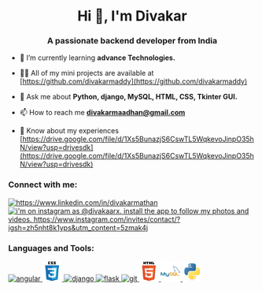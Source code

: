 <h1 align="center">Hi 👋, I'm Divakar</h1>
<h3 align="center">A passionate backend developer from India</h3>

- 🌱 I’m currently learning **advance Technologies.**

- 👨‍💻 All of my mini projects are available at [https://github.com/divakarmaddy](https://github.com/divakarmaddy)

- 💬 Ask me about **Python, django, MySQL, HTML, CSS, Tkinter GUI.**

- 📫 How to reach me **divakarmaadhan@gmail.com**

- 📄 Know about my experiences [https://drive.google.com/file/d/1Xs5BunazjS6CswTL5WqkevoJinpO35hN/view?usp=drivesdk](https://drive.google.com/file/d/1Xs5BunazjS6CswTL5WqkevoJinpO35hN/view?usp=drivesdk)

<h3 align="left">Connect with me:</h3>
<p align="left">
<a href="https://linkedin.com/in/https://www.linkedin.com/in/divakarmathan" target="blank"><img align="center" src="https://raw.githubusercontent.com/rahuldkjain/github-profile-readme-generator/master/src/images/icons/Social/linked-in-alt.svg" alt="https://www.linkedin.com/in/divakarmathan" height="30" width="40" /></a>
<a href="https://instagram.com/i'm on instagram as @divakaarx. install the app to follow my photos and videos. https://www.instagram.com/invites/contact/?igsh=zh5nht8k1yps&utm_content=5zmak4j" target="blank"><img align="center" src="https://raw.githubusercontent.com/rahuldkjain/github-profile-readme-generator/master/src/images/icons/Social/instagram.svg" alt="i'm on instagram as @divakaarx. install the app to follow my photos and videos. https://www.instagram.com/invites/contact/?igsh=zh5nht8k1yps&utm_content=5zmak4j" height="30" width="40" /></a>
</p>

<h3 align="left">Languages and Tools:</h3>
<p align="left"> <a href="https://angular.io" target="_blank" rel="noreferrer"> <img src="https://angular.io/assets/images/logos/angular/angular.svg" alt="angular" width="40" height="40"/> </a> <a href="https://www.w3schools.com/css/" target="_blank" rel="noreferrer"> <img src="https://raw.githubusercontent.com/devicons/devicon/master/icons/css3/css3-original-wordmark.svg" alt="css3" width="40" height="40"/> </a> <a href="https://www.djangoproject.com/" target="_blank" rel="noreferrer"> <img src="https://cdn.worldvectorlogo.com/logos/django.svg" alt="django" width="40" height="40"/> </a> <a href="https://flask.palletsprojects.com/" target="_blank" rel="noreferrer"> <img src="https://www.vectorlogo.zone/logos/pocoo_flask/pocoo_flask-icon.svg" alt="flask" width="40" height="40"/> </a> <a href="https://git-scm.com/" target="_blank" rel="noreferrer"> <img src="https://www.vectorlogo.zone/logos/git-scm/git-scm-icon.svg" alt="git" width="40" height="40"/> </a> <a href="https://www.w3.org/html/" target="_blank" rel="noreferrer"> <img src="https://raw.githubusercontent.com/devicons/devicon/master/icons/html5/html5-original-wordmark.svg" alt="html5" width="40" height="40"/> </a> <a href="https://www.mysql.com/" target="_blank" rel="noreferrer"> <img src="https://raw.githubusercontent.com/devicons/devicon/master/icons/mysql/mysql-original-wordmark.svg" alt="mysql" width="40" height="40"/> </a> <a href="https://www.python.org" target="_blank" rel="noreferrer"> <img src="https://raw.githubusercontent.com/devicons/devicon/master/icons/python/python-original.svg" alt="python" width="40" height="40"/> </a> </p>

